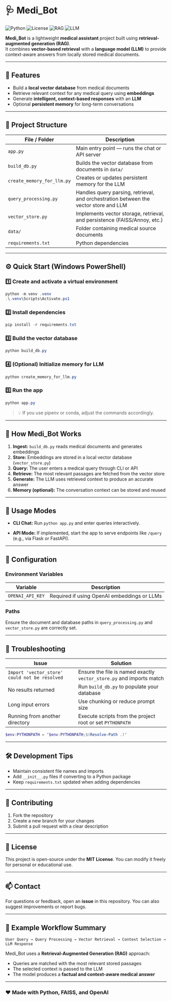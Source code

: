 
# 🩺 Medi_Bot

![Python](https://img.shields.io/badge/Python-3.9%2B-blue)
![License](https://img.shields.io/badge/License-MIT-green)
![RAG](https://img.shields.io/badge/Powered%20By-RAG-orange)
![LLM](https://img.shields.io/badge/LLM-OpenAI%20%7C%20Local-lightblue)

**Medi_Bot** is a lightweight **medical assistant** project built using **retrieval-augmented generation (RAG)**.  
It combines **vector-based retrieval** with a **language model (LLM)** to provide context-aware answers from locally stored medical documents.

---

## 🚀 Features

- Build a **local vector database** from medical documents  
- Retrieve relevant context for any medical query using **embeddings**  
- Generate **intelligent, context-based responses** with an **LLM**  
- Optional **persistent memory** for long-term conversations  

---

## 📂 Project Structure

| File / Folder | Description |
|----------------|-------------|
| `app.py` | Main entry point — runs the chat or API server |
| `build_db.py` | Builds the vector database from documents in `data/` |
| `create_memory_for_llm.py` | Creates or updates persistent memory for the LLM |
| `query_processing.py` | Handles query parsing, retrieval, and orchestration between the vector store and LLM |
| `vector_store.py` | Implements vector storage, retrieval, and persistence (FAISS/Annoy, etc.) |
| `data/` | Folder containing medical source documents |
| `requirements.txt` | Python dependencies |

---

## ⚙️ Quick Start (Windows PowerShell)

### 1️⃣ Create and activate a virtual environment
```powershell
python -m venv .venv
.\.venv\Scripts\Activate.ps1
````

### 2️⃣ Install dependencies

```powershell
pip install -r requirements.txt
```

### 3️⃣ Build the vector database

```powershell
python build_db.py
```

### 4️⃣ (Optional) Initialize memory for LLM

```powershell
python create_memory_for_llm.py
```

### 5️⃣ Run the app

```powershell
python app.py
```

> 💡 If you use pipenv or conda, adjust the commands accordingly.

---

## 🧠 How Medi_Bot Works

1. **Ingest:** `build_db.py` reads medical documents and generates embeddings
2. **Store:** Embeddings are stored in a local vector database (`vector_store.py`)
3. **Query:** The user enters a medical query through CLI or API
4. **Retrieve:** The most relevant passages are fetched from the vector store
5. **Generate:** The LLM uses retrieved context to produce an accurate answer
6. **Memory (optional):** The conversation context can be stored and reused

---

## 💬 Usage Modes

* **CLI Chat:**
  Run `python app.py` and enter queries interactively.

* **API Mode:**
  If implemented, start the app to serve endpoints like `/query` (e.g., via Flask or FastAPI).

---

## 🔧 Configuration

### Environment Variables

| Variable         | Description                                 |
| ---------------- | ------------------------------------------- |
| `OPENAI_API_KEY` | Required if using OpenAI embeddings or LLMs |

### Paths

Ensure the document and database paths in `query_processing.py` and `vector_store.py` are correctly set.

---

## 🧩 Troubleshooting

| Issue                                         | Solution                                                             |
| --------------------------------------------- | -------------------------------------------------------------------- |
| `Import 'vector_store' could not be resolved` | Ensure the file is named exactly `vector_store.py` and imports match |
| No results returned                           | Run `build_db.py` to populate your database                          |
| Long input errors                             | Use chunking or reduce prompt size                                   |
| Running from another directory                | Execute scripts from the project root or set `PYTHONPATH`            |

```powershell
$env:PYTHONPATH = "$env:PYTHONPATH;$(Resolve-Path .)"
```

---

## 🛠️ Development Tips

* Maintain consistent file names and imports
* Add `__init__.py` files if converting to a Python package
* Keep `requirements.txt` updated when adding dependencies

---

## 🤝 Contributing

1. Fork the repository
2. Create a new branch for your changes
3. Submit a pull request with a clear description

---

## 📜 License

This project is open-source under the **MIT License**.
You can modify it freely for personal or educational use.

---

## 📫 Contact

For questions or feedback, open an **issue** in this repository.
You can also suggest improvements or report bugs.

---

## 🧩 Example Workflow Summary

```text
User Query → Query Processing → Vector Retrieval → Context Selection → LLM Response
```

Medi_Bot uses a **Retrieval-Augmented Generation (RAG)** approach:

* Queries are matched with the most relevant stored passages
* The selected context is passed to the LLM
* The model produces a **factual and context-aware medical answer**

---

### ❤️ Made with Python, FAISS, and OpenAI

```

